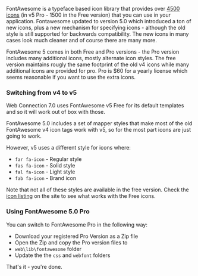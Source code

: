 ﻿FontAwesome is a typeface based icon library that provides over <a href="https://fontawesome.com/icons?from=io" target="top">4500 icons</a> (in v5 Pro - 1500 in the Free version) that you can use in your application. Fontawesome updated to version 5.0 which introduced a ton of new icons, plus a new mechanism for specifying icons - although the old style is still supported for backwards compatibility. The new icons in many cases look much cleaner and of course there are many more.

FontAwesome 5 comes in both Free and Pro versions - the Pro version includes many additional icons, mostly alternate icon styles. The free version maintains rougly the same footprint of the old v4 icons while many additional icons are provided for pro. Pro is $60 for a yearly license which seems reasonable if you want to use the extra icons.

### Switching from v4 to v5
Web Connection 7.0 uses FontAwesome v5 Free for its default templates and so it will work out of box with those. 

FontAwesome 5.0 includes a set of mapper styles that make most of the old FontAwesome v4 icon tags work with v5, so for the most part icons are just going to work.

However, v5 uses a different style for icons where:

* `far fa-icon` - Regular style
* `fas fa-icon` - Solid style
* `fal fa-icon` - Light style
* `fab fa-icon` - Brand icon

Note that not all of these styles are available in the free version. Check the <a href="https://fontawesome.com/icons?from=io" target="top">icon listing</a> on the site to see what works with the Free icons.


### Using FontAwesome 5.0 Pro
You can switch to FontAwesome Pro in the following way:

* Download your registered Pro Version as a Zip file
* Open the Zip and copy the Pro version files to
* `web\lib\fontawesome` folder
* Update the the `css` and `webfont` folders

That's it - you're done.